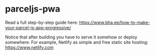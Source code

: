 # parceljs-pwa

Read a full step-by-step guide here: https://www.bha.ee/how-to-make-your-parcel-js-app-progressive/

Notice that after building you have to serve it somehow or deploy somewhere. 
For example, Netlify as simple and free static site hosting: https://www.netlify.com

